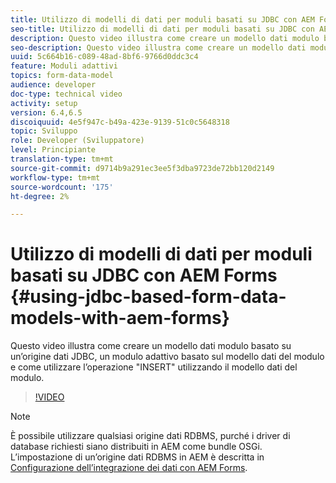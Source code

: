 ```yaml
---
title: Utilizzo di modelli di dati per moduli basati su JDBC con AEM Forms
seo-title: Utilizzo di modelli di dati per moduli basati su JDBC con AEM Forms
description: Questo video illustra come creare un modello dati modulo basato su un’origine dati JDBC, un modulo adattivo basato sul modello dati del modulo e come utilizzare l’operazione "INSERT" utilizzando il modello dati del modulo.
seo-description: Questo video illustra come creare un modello dati modulo basato su un’origine dati JDBC, un modulo adattivo basato sul modello dati del modulo e come utilizzare l’operazione "INSERT" utilizzando il modello dati del modulo.
uuid: 5c664b16-c089-48ad-8bf6-9766d0ddc3c4
feature: Moduli adattivi
topics: form-data-model
audience: developer
doc-type: technical video
activity: setup
version: 6.4,6.5
discoiquuid: 4e5f947c-b49a-423e-9139-51c0c5648318
topic: Sviluppo
role: Developer (Sviluppatore)
level: Principiante
translation-type: tm+mt
source-git-commit: d9714b9a291ec3ee5f3dba9723de72bb120d2149
workflow-type: tm+mt
source-wordcount: '175'
ht-degree: 2%

---
```



# Utilizzo di modelli di dati per moduli basati su JDBC con AEM Forms {#using-jdbc-based-form-data-models-with-aem-forms}

Questo video illustra come creare un modello dati modulo basato su un’origine dati JDBC, un modulo adattivo basato sul modello dati del modulo e come utilizzare l’operazione &quot;INSERT&quot; utilizzando il modello dati del modulo.

>[!VIDEO](https://video.tv.adobe.com/v/17736/?quality=9&learn=on)

>[!NOTE]
>
>È possibile utilizzare qualsiasi origine dati RDBMS, purché i driver di database richiesti siano distribuiti in AEM come bundle OSGi. L’impostazione di un’origine dati RDBMS in AEM è descritta in [Configurazione dell’integrazione dei dati con AEM Forms](/help/forms/adaptive-forms/data-integration-technical-video-setup.md).

